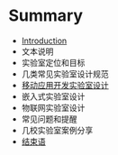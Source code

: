 # Summary

* [Introduction](README.md)
* 文本说明
* 实验室定位和目标
* 几类常见实验室设计规范
* [移动应用开发实验室设计](mobile_app_lab.md)
* 嵌入式实验室设计
* 物联网实验室设计
* 常见问题和提醒
* 几校实验室案例分享
* [结束语](END.md)

